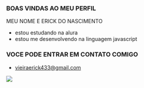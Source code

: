 ### BOAS VINDAS AO MEU PERFIL 

MEU NOME E ERICK DO NASCIMENTO

- estou estudando na alura
- estou me desenvolvendo na linguagem javascript


### VOCE PODE ENTRAR EM CONTATO COMIGO 


- vieiraerick433@gmail.com



![](https://media1.tenor.com/m/dj9jxfUbDHAAAAAd/dog-smile-dog.gif) 



